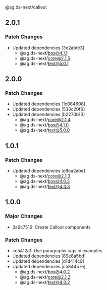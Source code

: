 @ag.ds-next/callout

## 2.0.1

### Patch Changes

- Updated dependencies [3e2abfe3]
  - @ag.ds-next/box@4.1.1
  - @ag.ds-next/core@2.1.5
  - @ag.ds-next/text@5.0.1

## 2.0.0

### Patch Changes

- Updated dependencies [1c084608]
- Updated dependencies [533c20f6]
- Updated dependencies [b2270b13]
  - @ag.ds-next/core@2.1.4
  - @ag.ds-next/box@4.1.0
  - @ag.ds-next/text@5.0.0

## 1.0.1

### Patch Changes

- Updated dependencies [e8ea2abe]
  - @ag.ds-next/core@2.1.3
  - @ag.ds-next/box@4.0.3
  - @ag.ds-next/text@4.0.3

## 1.0.0

### Major Changes

- 2a6c7516: Create Callout components

### Patch Changes

- cc5412a1: Use paragraphs tags in examples
- Updated dependencies [89e8a5bd]
- Updated dependencies [d1d414c9]
- Updated dependencies [cb844b7e]
  - @ag.ds-next/box@4.0.2
  - @ag.ds-next/core@2.1.2
  - @ag.ds-next/text@4.0.2
